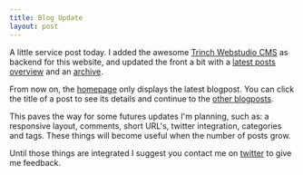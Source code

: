 ```yaml
---
title: Blog Update
layout: post
---
```

A little service post today. I added the awesome [Trinch Webstudio CMS](http://www.trinch.com) as backend for this website, and updated the front a bit with a [latest posts overview](/en/blog) and an [archive](/en/archive).

From now on, the [homepage](/) only displays the latest blogpost. You can click the title of a post to see its details and continue to the [other blogposts](/en/blog).

This paves the way for some futures updates I'm planning, such as: a responsive layout, comments, short URL's,  twitter integration, categories and tags. These things will become useful when the number of posts grow.

Until those things are integrated I suggest you contact me on [twitter](//twitter.com/brtdv "@brtdv") to give me feedback.